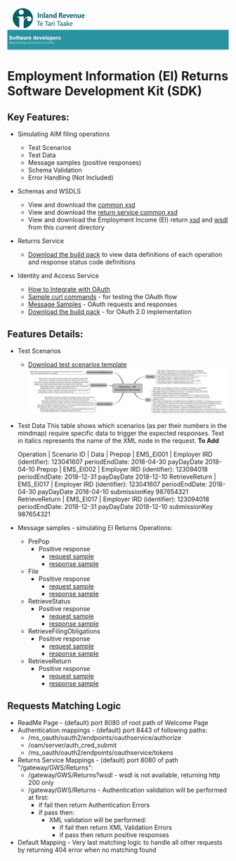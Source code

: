 ![IRD logo](../../Images/IRlogo.gif)
![Software Dev](../../Images/SoftwareDev.png)

Employment Information (EI) Returns Software Development Kit (SDK)
=======================================

Key Features:
-------------

- Simulating AIM filing operations
	- Test Scenarios
	- Test Data
    - Message samples (positive responses)
    - Schema Validation
    - Error Handling (Not Included)
	
- Schemas and WSDLS
	- View and download the [common xsd](../../Schema%20-%20Common/)
	- View and download the [return service common xsd](../../Service%20-%20Return/Latest/)
	- View and download the Employment Income (EI) return [xsd](ReturnEI.v1.xsd) and [wsdl](ReturnsEIDevWsdl.wsdl) from this current directory
	
- Returns Service 
	- [Download the build pack](../../Service%20-%20Return/Latest/Gateway%20Services%20Build%20Pack%20-%20Return%20Service.pdf) to view data definitions of each operation and response status code definitions
	
- Identity and Access Service
	- [How to Integrate with OAuth](../../Service%20-%20Identity%20and%20Access/Latest/OAuth%20Authentication%20-%20How%20to%20Integrate.md)
	- [Sample curl commands](../../Service%20-%20Identity%20and%20Access/Latest/OAuth%20Authentication%20-%20How%20to%20Integrate.md) - for testing the OAuth flow
	- [Message Samples](../../Service%20-%20Identity%20and%20Access/Latest/) - OAuth requests and responses
	- [Download the build pack](../../Service%20-%20Identity%20and%20Access/Latest/Build%20pack%20-%20Identity%20and%20Access%20Services.pdf) - for OAuth 2.0 implementation   

Features Details:
-----------------

- Test Scenarios 
	- [Download test scenarios template](Payday%20Filing%20–%20Employment%20Information%20Test%20Scenarios.docx)
	![Test Scenarios](images/Emulated_Services_Coverage_Map-Return_EI.png)

- Test Data
This table shows which scenarios (as per their numbers in the mindmap) require specific data to trigger the expected responses. Text in italics represents the name of the XML node in the request.
	**To Add**
	
	Operation | Scenario ID | Data | 
	Prepop | EMS_EI001 | Employer IRD (identifier): 123041607 periodEndDate: 2018-04-30 payDayDate 2018-04-10
	Prepop | EMS_EI002 | Employer IRD (identifier): 123094018 periodEndDate: 2018-12-31 payDayDate 2018-12-10
	RetrieveReturn | EMS_EI017 | Employer IRD (identifier): 123041607 periodEndDate: 2018-04-30 payDayDate 2018-04-10 submissionKey 987654321
	RetrieveReturn | EMS_EI017 | Employer IRD (identifier): 123094018 periodEndDate: 2018-12-31 payDayDate 2018-12-10 submissionKey 987654321
        
- Message samples - simulating EI Returns Operations:
    - PrePop
        - Positive response
            - [request sample](sample%20messages/body-ei-returnprepop-request.xml)
            - [response sample](sample%20messages/body-ei-returnprepop-response.xml)
    - File
        - Positive response
            - [request sample](sample%20messages/body-ei-returnfile-request.xml)
            - [response sample](sample%20messages/body-ei-returnfile-response.xml)
    - RetrieveStatus
        - Positive response
            - [request sample](sample%20messages/body-ei-returnstatus-request.xml)
            - [response sample](sample%20messages/body-ei-returnstatus-response.xml)
    - RetrieveFilingObligations
        - Positive response
            - [request sample](sample%20messages/body-ei-filingobligation-request.xml)
            - [response sample](sample%20messages/body-ei-filingobligation-response.xml)
    - RetrieveReturn
        - Positive response
            - [request sample](sample%20messages/body-ei-retrievereturn-request.xml)
            - [response sample](sample%20messages/body-ei-retrievereturn-response.xml)

            
Requests Matching Logic
-----------------------

- ReadMe Page - (default) port 8080 of root path of Welcome Page
- Authentication mappings - (default) port 8443 of following paths:
    - /ms_oauth/oauth2/endpoints/oauthservice/authorize
    - /oam/server/auth_cred_submit
    - /ms_oauth/oauth2/endpoints/oauthservice/tokens
- Returns Service Mappings - (default) port 8080 of path "/gateway/GWS/Returns":
    - /gateway/GWS/Returns?wsdl - wsdl is not available, returning http 200 only
    - /gateway/GWS/Returns - Authentication validation will be performed at first:
        - if fail then return Authentication Errors
        - if pass then:
            - XML validation will be performed:
                - if fail then return XML Validation Errors
                - if pass then return positive responses
- Default Mapping - Very last matching logic to handle all other requests by returning 404 error when no matching found